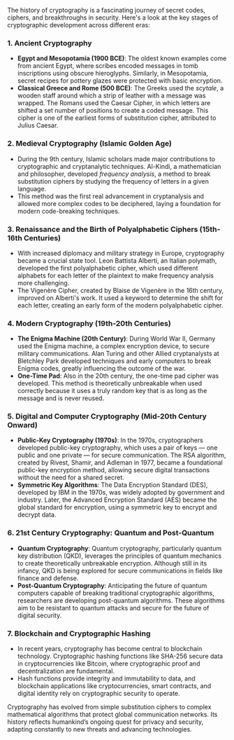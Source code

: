 The history of cryptography is a fascinating journey of secret codes, ciphers, and breakthroughs in security. Here's a look at the key stages of cryptographic development across different eras:

### 1. **Ancient Cryptography**  
   - **Egypt and Mesopotamia (1900 BCE)**: The oldest known examples come from ancient Egypt, where scribes encoded messages in tomb inscriptions using obscure hieroglyphs. Similarly, in Mesopotamia, secret recipes for pottery glazes were protected with basic encryption.
   - **Classical Greece and Rome (500 BCE)**: The Greeks used the *scytale*, a wooden staff around which a strip of leather with a message was wrapped. The Romans used the Caesar Cipher, in which letters are shifted a set number of positions to create a coded message. This cipher is one of the earliest forms of substitution cipher, attributed to Julius Caesar.

### 2. **Medieval Cryptography (Islamic Golden Age)**  
   - During the 9th century, Islamic scholars made major contributions to cryptographic and cryptanalytic techniques. Al-Kindi, a mathematician and philosopher, developed *frequency analysis*, a method to break substitution ciphers by studying the frequency of letters in a given language.
   - This method was the first real advancement in cryptanalysis and allowed more complex codes to be deciphered, laying a foundation for modern code-breaking techniques.

### 3. **Renaissance and the Birth of Polyalphabetic Ciphers (15th-16th Centuries)**  
   - With increased diplomacy and military strategy in Europe, cryptography became a crucial state tool. Leon Battista Alberti, an Italian polymath, developed the first polyalphabetic cipher, which used different alphabets for each letter of the plaintext to make frequency analysis more challenging.
   - The Vigenère Cipher, created by Blaise de Vigenère in the 16th century, improved on Alberti's work. It used a keyword to determine the shift for each letter, creating an early form of the modern polyalphabetic cipher.

### 4. **Modern Cryptography (19th-20th Centuries)**  
   - **The Enigma Machine (20th Century)**: During World War II, Germany used the Enigma machine, a complex encryption device, to secure military communications. Alan Turing and other Allied cryptanalysts at Bletchley Park developed techniques and early computers to break Enigma codes, greatly influencing the outcome of the war.
   - **One-Time Pad**: Also in the 20th century, the one-time pad cipher was developed. This method is theoretically unbreakable when used correctly because it uses a truly random key that is as long as the message and is never reused.

### 5. **Digital and Computer Cryptography (Mid-20th Century Onward)**  
   - **Public-Key Cryptography (1970s)**: In the 1970s, cryptographers developed public-key cryptography, which uses a pair of keys — one public and one private — for secure communication. The RSA algorithm, created by Rivest, Shamir, and Adleman in 1977, became a foundational public-key encryption method, allowing secure digital transactions without the need for a shared secret.
   - **Symmetric Key Algorithms**: The Data Encryption Standard (DES), developed by IBM in the 1970s, was widely adopted by government and industry. Later, the Advanced Encryption Standard (AES) became the global standard for encryption, using a symmetric key to encrypt and decrypt data.

### 6. **21st Century Cryptography: Quantum and Post-Quantum**  
   - **Quantum Cryptography**: Quantum cryptography, particularly quantum key distribution (QKD), leverages the principles of quantum mechanics to create theoretically unbreakable encryption. Although still in its infancy, QKD is being explored for secure communications in fields like finance and defense.
   - **Post-Quantum Cryptography**: Anticipating the future of quantum computers capable of breaking traditional cryptographic algorithms, researchers are developing post-quantum algorithms. These algorithms aim to be resistant to quantum attacks and secure for the future of digital security.

### 7. **Blockchain and Cryptographic Hashing**  
   - In recent years, cryptography has become central to blockchain technology. Cryptographic hashing functions like SHA-256 secure data in cryptocurrencies like Bitcoin, where cryptographic proof and decentralization are fundamental.
   - Hash functions provide integrity and immutability to data, and blockchain applications like cryptocurrencies, smart contracts, and digital identity rely on cryptographic security to operate.

Cryptography has evolved from simple substitution ciphers to complex mathematical algorithms that protect global communication networks. Its history reflects humankind’s ongoing quest for privacy and security, adapting constantly to new threats and advancing technologies.
